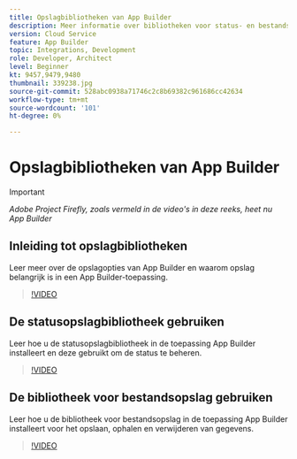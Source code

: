 ```yaml
---
title: Opslagbibliotheken van App Builder
description: Meer informatie over bibliotheken voor status- en bestandsopslag voor App Builder-toepassingen.
version: Cloud Service
feature: App Builder
topic: Integrations, Development
role: Developer, Architect
level: Beginner
kt: 9457,9479,9480
thumbnail: 339238.jpg
source-git-commit: 528abc0938a71746c2c8b69382c961686cc42634
workflow-type: tm+mt
source-wordcount: '101'
ht-degree: 0%

---
```



# Opslagbibliotheken van App Builder

>[!IMPORTANT]
>
> _Adobe Project Firefly, zoals vermeld in de video&#39;s in deze reeks, heet nu App Builder_

## Inleiding tot opslagbibliotheken

Leer meer over de opslagopties van App Builder en waarom opslag belangrijk is in een App Builder-toepassing.

>[!VIDEO](https://video.tv.adobe.com/v/339238/?quality=12&learn=on)

## De statusopslagbibliotheek gebruiken

Leer hoe u de statusopslagbibliotheek in de toepassing App Builder installeert en deze gebruikt om de status te beheren.

>[!VIDEO](https://video.tv.adobe.com/v/339240/?quality=12&learn=on)

## De bibliotheek voor bestandsopslag gebruiken

Leer hoe u de bibliotheek voor bestandsopslag in de toepassing App Builder installeert voor het opslaan, ophalen en verwijderen van gegevens.

>[!VIDEO](https://video.tv.adobe.com/v/339239/?quality=12&learn=on)

